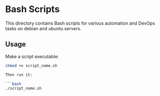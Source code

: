 # Bash Scripts

This directory contains Bash scripts for various automation and DevOps tasks on debian and ubuntu servers.

## Usage

Make a script executable:

```bash
chmod +x script_name.sh

Then run it:

```bash
./script_name.sh
